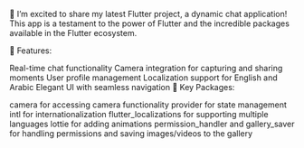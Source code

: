 🚀 I’m excited to share my latest Flutter project, a dynamic chat application! This app is a testament to the power of Flutter and the incredible packages available in the Flutter ecosystem.

🔹 Features:

Real-time chat functionality
Camera integration for capturing and sharing moments
User profile management
Localization support for English and Arabic
Elegant UI with seamless navigation
🔹 Key Packages:

camera for accessing camera functionality
provider for state management
intl for internationalization
flutter_localizations for supporting multiple languages
lottie for adding animations
permission_handler and gallery_saver for handling permissions and saving images/videos to the gallery

